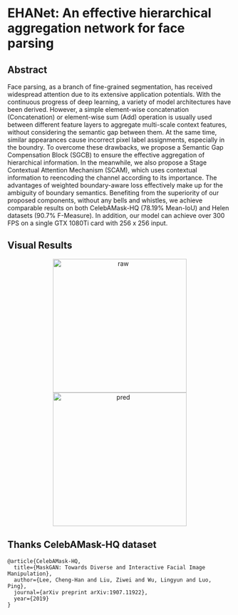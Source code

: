 # EHANet: An effective hierarchical aggregation network for face parsing

## Abstract
Face parsing, as a branch of fine-grained segmentation, has received widespread attention due to its extensive application potentials. With the continuous progress of deep learning, a variety of model architectures have been derived. However, a simple element-wise concatenation (Concatenation) or element-wise sum (Add) operation is usually used between different feature layers to aggregate multi-scale context features, without considering the semantic gap between them. At the same time, similar appearances cause incorrect pixel label assignments, especially in the boundry. To overcome these drawbacks, we propose a Semantic Gap Compensation Block (SGCB) to ensure the effective aggregation of hierarchical information. In the meanwhile, we also propose a Stage Contextual Attention Mechanism (SCAM), which uses contextual information to reencoding the channel according to its importance. The advantages of weighted boundary-aware loss effectively make up for the ambiguity of boundary semantics. Benefiting from the superiority of our proposed components, without any bells and whistles, we achieve comparable results on both CelebAMask-HQ (78.19% Mean-IoU) and Helen datasets (90.7% F-Measure). In addition, our model can achieve over 300 FPS on a single GTX 1080Ti card with 256 x 256 input.

## Visual Results
<div><div align=center>
  <img src="https://github.com/JACKYLUO1991/FaceParsing/blob/master/deployment/result/images/228.jpg" width="300" height="300" alt="raw"/>
<img src="https://github.com/JACKYLUO1991/FaceParsing/blob/master/deployment/result/renders/2.png" width="300" height="300" alt="pred"/></div>
  
## Thanks CelebAMask-HQ dataset
```
@article{CelebAMask-HQ,
  title={MaskGAN: Towards Diverse and Interactive Facial Image Manipulation},
  author={Lee, Cheng-Han and Liu, Ziwei and Wu, Lingyun and Luo, Ping},
  journal={arXiv preprint arXiv:1907.11922},
  year={2019}
}
```
